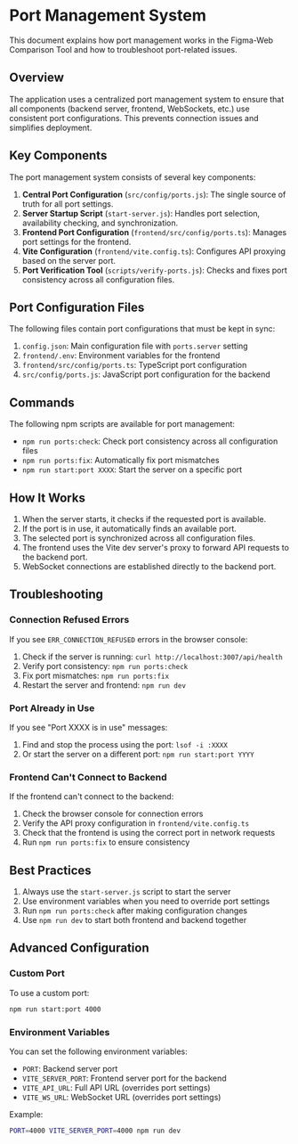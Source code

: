 # Port Management System

This document explains how port management works in the Figma-Web Comparison Tool and how to troubleshoot port-related issues.

## Overview

The application uses a centralized port management system to ensure that all components (backend server, frontend, WebSockets, etc.) use consistent port configurations. This prevents connection issues and simplifies deployment.

## Key Components

The port management system consists of several key components:

1. **Central Port Configuration** (`src/config/ports.js`): The single source of truth for all port settings.
2. **Server Startup Script** (`start-server.js`): Handles port selection, availability checking, and synchronization.
3. **Frontend Port Configuration** (`frontend/src/config/ports.ts`): Manages port settings for the frontend.
4. **Vite Configuration** (`frontend/vite.config.ts`): Configures API proxying based on the server port.
5. **Port Verification Tool** (`scripts/verify-ports.js`): Checks and fixes port consistency across all configuration files.

## Port Configuration Files

The following files contain port configurations that must be kept in sync:

1. `config.json`: Main configuration file with `ports.server` setting
2. `frontend/.env`: Environment variables for the frontend
3. `frontend/src/config/ports.ts`: TypeScript port configuration
4. `src/config/ports.js`: JavaScript port configuration for the backend

## Commands

The following npm scripts are available for port management:

- `npm run ports:check`: Check port consistency across all configuration files
- `npm run ports:fix`: Automatically fix port mismatches
- `npm run start:port XXXX`: Start the server on a specific port

## How It Works

1. When the server starts, it checks if the requested port is available.
2. If the port is in use, it automatically finds an available port.
3. The selected port is synchronized across all configuration files.
4. The frontend uses the Vite dev server's proxy to forward API requests to the backend port.
5. WebSocket connections are established directly to the backend port.

## Troubleshooting

### Connection Refused Errors

If you see `ERR_CONNECTION_REFUSED` errors in the browser console:

1. Check if the server is running: `curl http://localhost:3007/api/health`
2. Verify port consistency: `npm run ports:check`
3. Fix port mismatches: `npm run ports:fix`
4. Restart the server and frontend: `npm run dev`

### Port Already in Use

If you see "Port XXXX is in use" messages:

1. Find and stop the process using the port: `lsof -i :XXXX`
2. Or start the server on a different port: `npm run start:port YYYY`

### Frontend Can't Connect to Backend

If the frontend can't connect to the backend:

1. Check the browser console for connection errors
2. Verify the API proxy configuration in `frontend/vite.config.ts`
3. Check that the frontend is using the correct port in network requests
4. Run `npm run ports:fix` to ensure consistency

## Best Practices

1. Always use the `start-server.js` script to start the server
2. Use environment variables when you need to override port settings
3. Run `npm run ports:check` after making configuration changes
4. Use `npm run dev` to start both frontend and backend together

## Advanced Configuration

### Custom Port

To use a custom port:

```bash
npm run start:port 4000
```

### Environment Variables

You can set the following environment variables:

- `PORT`: Backend server port
- `VITE_SERVER_PORT`: Frontend server port for the backend
- `VITE_API_URL`: Full API URL (overrides port settings)
- `VITE_WS_URL`: WebSocket URL (overrides port settings)

Example:

```bash
PORT=4000 VITE_SERVER_PORT=4000 npm run dev
``` 